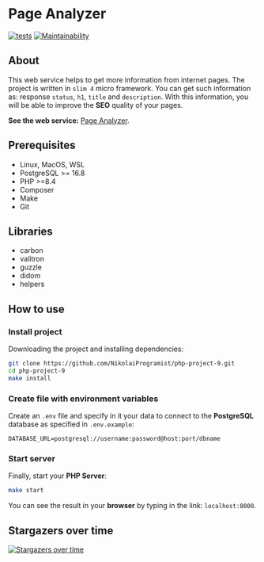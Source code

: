 # Page Analyzer

[![tests](https://github.com/NikolaiProgramist/php-project-9/actions/workflows/tests-check.yml/badge.svg)](https://github.com/NikolaiProgramist/php-project-9/actions/workflows/tests-check.yml) [![Maintainability](https://qlty.sh/badges/279dd9ca-14ec-40cb-bb83-012fdfb92d0d/maintainability.svg)](https://qlty.sh/gh/NikolaiProgramist/projects/php-project-9)

## About

This web service helps to get more information from internet pages.
The project is written in `slim 4` micro framework.
You can get such information as: response `status`, `h1`, `title` and `description`.
With this information, you will be able to improve the **SEO** quality of your pages.

**See the web service:** [Page Analyzer](https://page-analyzer-0wj3.onrender.com).

## Prerequisites

+ Linux, MacOS, WSL
+ PostgreSQL >= 16.8
+ PHP >=8.4
+ Composer
+ Make
+ Git

## Libraries

+ carbon
+ valitron
+ guzzle
+ didom
+ helpers

## How to use

### Install project

Downloading the project and installing dependencies:

```bash
git clone https://github.com/NikolaiProgramist/php-project-9.git
cd php-project-9
make install
```

### Create file with environment variables

Create an `.env` file and specify in it your data
to connect to the **PostgreSQL** database as specified in `.env.example`:

```dotenv
DATABASE_URL=postgresql://username:password@host:port/dbname
```

### Start server

Finally, start your **PHP Server**:

```bash
make start
```

You can see the result in your **browser**
by typing in the link: `localhost:8000`.

## Stargazers over time

[![Stargazers over time](https://starchart.cc/NikolaiProgramist/php-project-9.svg?variant=adaptive)](https://starchart.cc/NikolaiProgramist/php-project-9)
